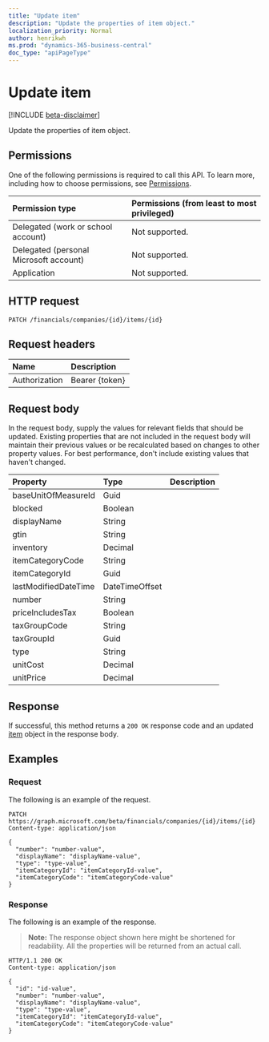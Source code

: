 ```yaml
---
title: "Update item"
description: "Update the properties of item object."
localization_priority: Normal
author: henrikwh
ms.prod: "dynamics-365-business-central"
doc_type: "apiPageType"
---
```


# Update item

[!INCLUDE [beta-disclaimer](../../includes/beta-disclaimer.md)]

Update the properties of item object.

## Permissions

One of the following permissions is required to call this API. To learn more, including how to choose permissions, see [Permissions](/graph/permissions-reference).

| Permission type                        | Permissions (from least to most privileged) |
|:---------------------------------------|:--------------------------------------------|
| Delegated (work or school account)     | Not supported. |
| Delegated (personal Microsoft account) | Not supported. |
| Application                            | Not supported. |

## HTTP request

<!-- { "blockType": "ignored" } -->

```http
PATCH /financials/companies/{id}/items/{id}
```

## Request headers

| Name       | Description|
|:-----------|:-----------|
| Authorization | Bearer {token} |

## Request body

In the request body, supply the values for relevant fields that should be updated. Existing properties that are not included in the request body will maintain their previous values or be recalculated based on changes to other property values. For best performance, don't include existing values that haven't changed.

| Property     | Type        | Description |
|:-------------|:------------|:------------|
|baseUnitOfMeasureId|Guid||
|blocked|Boolean||
|displayName|String||
|gtin|String||
|inventory|Decimal||
|itemCategoryCode|String||
|itemCategoryId|Guid||
|lastModifiedDateTime|DateTimeOffset||
|number|String||
|priceIncludesTax|Boolean||
|taxGroupCode|String||
|taxGroupId|Guid||
|type|String||
|unitCost|Decimal||
|unitPrice|Decimal||

## Response

If successful, this method returns a `200 OK` response code and an updated [item](../resources/dynamics-item.md) object in the response body.

## Examples

### Request

The following is an example of the request.
<!-- {
  "blockType": "request",
  "name": "update_item"
}-->

```http
PATCH https://graph.microsoft.com/beta/financials/companies/{id}/items/{id}
Content-type: application/json

{
  "number": "number-value",
  "displayName": "displayName-value",
  "type": "type-value",
  "itemCategoryId": "itemCategoryId-value",
  "itemCategoryCode": "itemCategoryCode-value"
}
```

### Response

The following is an example of the response.

> **Note:** The response object shown here might be shortened for readability. All the properties will be returned from an actual call.

<!-- {
  "blockType": "response",
  "truncated": true,
  "@odata.type": "microsoft.graph.item"
} -->

```http
HTTP/1.1 200 OK
Content-type: application/json

{
  "id": "id-value",
  "number": "number-value",
  "displayName": "displayName-value",
  "type": "type-value",
  "itemCategoryId": "itemCategoryId-value",
  "itemCategoryCode": "itemCategoryCode-value"
}
```

<!-- uuid: 16cd6b66-4b1a-43a1-adaf-3a886856ed98
2019-02-04 14:57:30 UTC -->
<!-- {
  "type": "#page.annotation",
  "description": "Update item",
  "keywords": "",
  "section": "documentation",
  "tocPath": ""
}-->